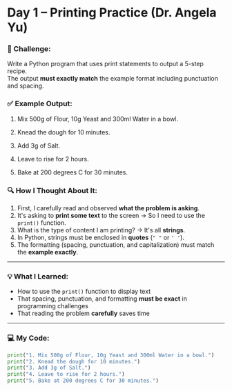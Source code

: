 # Day 1 – Printing Practice (Dr. Angela Yu)

### 🧠 Challenge:
Write a Python program that uses print statements to output a 5-step recipe.  
The output **must exactly match** the example format including punctuation and spacing.

### ✅ Example Output:
1. Mix 500g of Flour, 10g Yeast and 300ml Water in a bowl.

2. Knead the dough for 10 minutes.

3. Add 3g of Salt.

4. Leave to rise for 2 hours.

5. Bake at 200 degrees C for 30 minutes.

### 🔍 How I Thought About It:

1. First, I carefully read and observed **what the problem is asking**.
2. It's asking to **print some text** to the screen → So I need to use the `print()` function.
3. What is the type of content I am printing? → It's all **strings**.
4. In Python, strings must be enclosed in **quotes** (`" "` or `' '`).
5. The formatting (spacing, punctuation, and capitalization) must match the **example exactly**.

---

### 💡 What I Learned:

- How to use the `print()` function to display text
- That spacing, punctuation, and formatting **must be exact** in programming challenges
- That reading the problem **carefully** saves time

---

### 💻 My Code:

```python
print("1. Mix 500g of Flour, 10g Yeast and 300ml Water in a bowl.")
print("2. Knead the dough for 10 minutes.")
print("3. Add 3g of Salt.")
print("4. Leave to rise for 2 hours.")
print("5. Bake at 200 degrees C for 30 minutes.")

      
